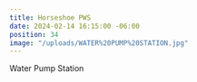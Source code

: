 ```yaml
---
title: Horseshoe PWS
date: 2024-02-14 16:15:00 -06:00
position: 34
image: "/uploads/WATER%20PUMP%20STATION.jpg"
---
```


Water Pump Station